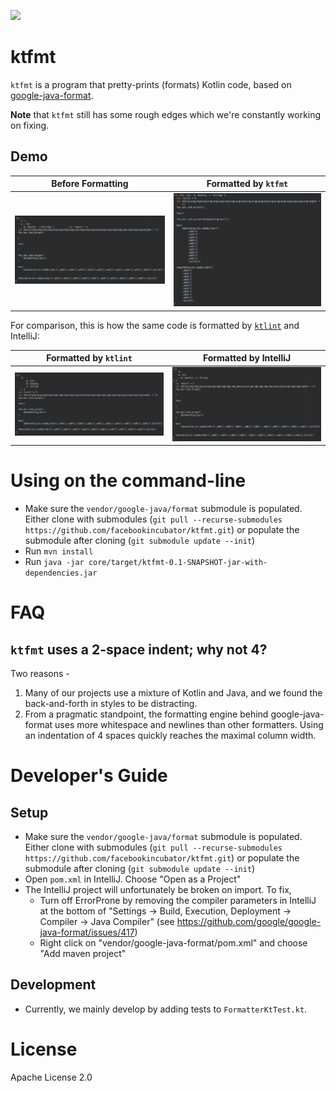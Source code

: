 [![](https://github.com/facebookincubator/ktfmt/workflows/build/badge.svg)](https://github.com/facebookincubator/ktfmt/actions?query=workflow%3Abuild)

# ktfmt

`ktfmt` is a program that pretty-prints (formats) Kotlin code, based on [google-java-format](https://github.com/google/google-java-format).

**Note** that `ktfmt` still has some rough edges which we're constantly working on fixing.

## Demo

|Before Formatting| Formatted by `ktfmt`| 
| ---- | ---- |
| ![Original](docs/images/before.png) | ![ktfmt](docs/images/ktfmt.png) |

For comparison, this is how the same code is formatted by [`ktlint`](https://github.com/pinterest/ktlint) and IntelliJ:

| Formatted by `ktlint`|Formatted by IntelliJ|
| ------ | --------|
| ![ktlint](docs/images/ktlint.png) | ![IntelliJ](docs/images/intellij.png) |



# Using on the command-line

* Make sure the `vendor/google-java/format` submodule is populated. Either clone with submodules (`git pull --recurse-submodules https://github.com/facebookincubator/ktfmt.git`) or populate the submodule after cloning (`git submodule update --init`)
* Run `mvn install`
* Run `java -jar core/target/ktfmt-0.1-SNAPSHOT-jar-with-dependencies.jar`

# FAQ

## `ktfmt` uses a 2-space indent; why not 4?

Two reasons -
1. Many of our projects use a mixture of Kotlin and Java, and we found the back-and-forth in styles to be distracting.
2. From a pragmatic standpoint, the formatting engine behind google-java-format uses more whitespace and newlines than other formatters. Using an indentation of 4 spaces quickly reaches the maximal column width.

# Developer's Guide

## Setup

* Make sure the `vendor/google-java/format` submodule is populated. Either clone with submodules (`git pull --recurse-submodules https://github.com/facebookincubator/ktfmt.git`) or populate the submodule after cloning (`git submodule update --init`)
* Open `pom.xml` in IntelliJ. Choose "Open as a Project"
* The IntelliJ project will unfortunately be broken on import. To fix,
    * Turn off ErrorProne by removing the compiler parameters in IntelliJ at the bottom of "Settings -> Build, Execution, Deployment -> Compiler -> Java Compiler" (see https://github.com/google/google-java-format/issues/417)
    * Right click on "vendor/google-java-format/pom.xml" and choose "Add maven project"    

## Development

* Currently, we mainly develop by adding tests to `FormatterKtTest.kt`.

# License

Apache License 2.0
